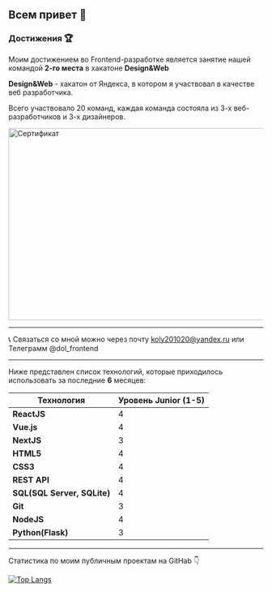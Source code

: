 ## Всем привет 👋

### Достижения &#127942;

Моим достижением во Frontend-разработке является занятие нашей командой __2-го места__ в хакатоне __Design&Web__

__Design&Web__ - хакатон от Яндекса, в котором я участвовал в качестве веб разработчика.

Всего участвовало 20 команд, каждая команда состояла из 3-х веб-разработчиков и 3-х дизайнеров.

<img alt="Сертификат" src="https://github.com/NikolayDolgov/NikolayDolgov/blob/main/Николай%20Долгов.png" width="545" height="379">

___
📞 Связаться со мной можно через почту koly201020@yandex.ru  или Teлеграмм @dol_frontend
___

Ниже представлен список технологий, которые приходилось использовать за последние __6__ месяцев:

| __Технология__      | __Уровень Junior (1-5)__ |
| -------------       | ------------- |
| __ReactJS__ 	      | 4  |
| __Vue.js__          | 4  |
| __NextJS__          | 3  |
| __HTML5__  	        | 4  |
| __CSS3__            | 4  |
| __REST API__        | 4  |
| __SQL(SQL Server, SQLite)__ | 4  |
| __Git__             | 3  |
| __NodeJS__          | 4  |
| __Python(Flask)__   | 3  |

___

Статистика по моим публичным проектам на GitHab 👇

[![Top Langs](https://github-readme-stats.vercel.app/api/top-langs/?username=NikolayDF)](https://github.com/anuraghazra/github-readme-stats)
